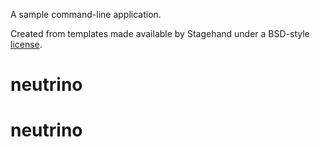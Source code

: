 A sample command-line application.

Created from templates made available by Stagehand under a BSD-style
[license](https://github.com/dart-lang/stagehand/blob/master/LICENSE).
# neutrino
# neutrino
